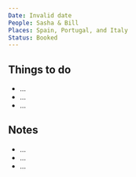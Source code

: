 ```yaml
---
Date: Invalid date
People: Sasha & Bill
Places: Spain, Portugal, and Italy
Status: Booked
---
```

## Things to do

- ...
- ...
- ...

## Notes

- ...
- ...
- ...